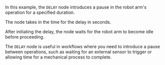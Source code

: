 In this example, the `DELAY` node introduces a pause in the robot arm's operation for a specified duration.

The node takes in the time for the delay in seconds.

After initiating the delay, the node waits for the robot arm to become idle before proceeding.

The `DELAY` node is useful in workflows where you need to introduce a pause between operations, such as waiting for an external sensor to trigger or allowing time for a mechanical process to complete.

